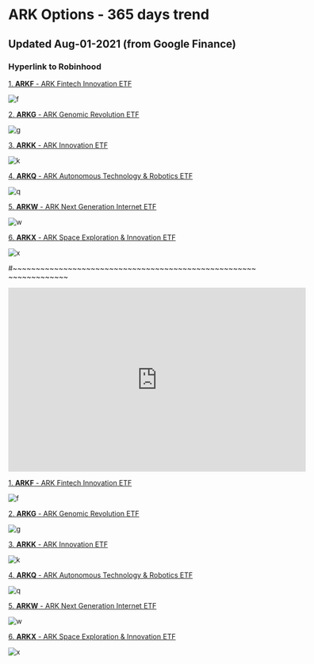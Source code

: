 # ARK Options - 365 days trend
## Updated Aug-01-2021 (from Google Finance)
### Hyperlink to Robinhood

[1. **ARKF** - ARK Fintech Innovation ETF][ARKF]
 
![f](https://docs.google.com/spreadsheets/d/e/2PACX-1vSfAkU1jTkECwZrsnT8m4X0T-TIT1kz2D6PSyBDcUoPDu7U19WVtI8bJ--H4Qf-cnQ436EHHvYRv4xH/pubchart?oid=907041931&format=image) 
 
[2. **ARKG** - ARK Genomic Revolution ETF][ARKG]
 
![g](https://docs.google.com/spreadsheets/d/e/2PACX-1vSfAkU1jTkECwZrsnT8m4X0T-TIT1kz2D6PSyBDcUoPDu7U19WVtI8bJ--H4Qf-cnQ436EHHvYRv4xH/pubchart?oid=973193882&format=image) 
 
[3. **ARKK** - ARK Innovation ETF][ARKK]
 
![k](https://docs.google.com/spreadsheets/d/e/2PACX-1vSfAkU1jTkECwZrsnT8m4X0T-TIT1kz2D6PSyBDcUoPDu7U19WVtI8bJ--H4Qf-cnQ436EHHvYRv4xH/pubchart?oid=1526945284&format=image)

[4. **ARKQ** - ARK Autonomous Technology & Robotics ETF][ARKQ]

![q](https://docs.google.com/spreadsheets/d/e/2PACX-1vSfAkU1jTkECwZrsnT8m4X0T-TIT1kz2D6PSyBDcUoPDu7U19WVtI8bJ--H4Qf-cnQ436EHHvYRv4xH/pubchart?oid=1702347535&format=image)

[5. **ARKW** - ARK Next Generation Internet ETF][ARKW]

![w](https://docs.google.com/spreadsheets/d/e/2PACX-1vSfAkU1jTkECwZrsnT8m4X0T-TIT1kz2D6PSyBDcUoPDu7U19WVtI8bJ--H4Qf-cnQ436EHHvYRv4xH/pubchart?oid=1143013926&format=image)

[6. **ARKX** - ARK Space Exploration & Innovation ETF](https://robinhood.com/stocks/ARKX "ARKX on Robinhood")

![x](https://docs.google.com/spreadsheets/d/e/2PACX-1vSfAkU1jTkECwZrsnT8m4X0T-TIT1kz2D6PSyBDcUoPDu7U19WVtI8bJ--H4Qf-cnQ436EHHvYRv4xH/pubchart?oid=646823203&format=image)

[ARKF]: https://robinhood.com/stocks/ARKF "ARKF on Robinhood"
[ARKG]: https://robinhood.com/stocks/ARKG "ARKG on Robinhood"
[ARKK]: https://robinhood.com/stocks/ARKK "ARKK on Robinhood"
[ARKQ]: https://robinhood.com/stocks/ARKQ "ARKQ on Robinhood"
[ARKW]: https://robinhood.com/stocks/ARKW "ARKW on Robinhood"
[ARKX]: https://robinhood.com/stocks/ARKX "ARKX on Robinhood"
#~~~~~~~~~~~~~~~~~~~~~~~~~~~~~~~~~~~~~~~~~~~~~~~~~~~~~~~~~~~~~~~~~~

<iframe width="600" height="371" seamless frameborder="0" scrolling="no" src="https://docs.google.com/spreadsheets/d/e/2PACX-1vSfAkU1jTkECwZrsnT8m4X0T-TIT1kz2D6PSyBDcUoPDu7U19WVtI8bJ--H4Qf-cnQ436EHHvYRv4xH/pubchart?oid=907041931&amp;format=image"></iframe>

[1. **ARKF** - ARK Fintech Innovation ETF][ARKF]
 
![f](https://docs.google.com/spreadsheets/d/e/2PACX-1vSfAkU1jTkECwZrsnT8m4X0T-TIT1kz2D6PSyBDcUoPDu7U19WVtI8bJ--H4Qf-cnQ436EHHvYRv4xH/pubchart?oid=907041931&format=image) 
 
[2. **ARKG** - ARK Genomic Revolution ETF][ARKG]
 
![g](https://docs.google.com/spreadsheets/d/e/2PACX-1vSfAkU1jTkECwZrsnT8m4X0T-TIT1kz2D6PSyBDcUoPDu7U19WVtI8bJ--H4Qf-cnQ436EHHvYRv4xH/pubchart?oid=973193882&format=image) 
 
[3. **ARKK** - ARK Innovation ETF][ARKK]
 
![k](https://docs.google.com/spreadsheets/d/e/2PACX-1vSfAkU1jTkECwZrsnT8m4X0T-TIT1kz2D6PSyBDcUoPDu7U19WVtI8bJ--H4Qf-cnQ436EHHvYRv4xH/pubchart?oid=1526945284&format=image)

[4. **ARKQ** - ARK Autonomous Technology & Robotics ETF][ARKQ]

![q](https://docs.google.com/spreadsheets/d/e/2PACX-1vSfAkU1jTkECwZrsnT8m4X0T-TIT1kz2D6PSyBDcUoPDu7U19WVtI8bJ--H4Qf-cnQ436EHHvYRv4xH/pubchart?oid=1702347535&format=image)

[5. **ARKW** - ARK Next Generation Internet ETF][ARKW]

![w](https://docs.google.com/spreadsheets/d/e/2PACX-1vSfAkU1jTkECwZrsnT8m4X0T-TIT1kz2D6PSyBDcUoPDu7U19WVtI8bJ--H4Qf-cnQ436EHHvYRv4xH/pubchart?oid=1143013926&format=image)

[6. **ARKX** - ARK Space Exploration & Innovation ETF](https://robinhood.com/stocks/ARKX "ARKX on Robinhood")

![x](https://docs.google.com/spreadsheets/d/e/2PACX-1vSfAkU1jTkECwZrsnT8m4X0T-TIT1kz2D6PSyBDcUoPDu7U19WVtI8bJ--H4Qf-cnQ436EHHvYRv4xH/pubchart?oid=646823203&format=interactive)

[ARKF]: https://robinhood.com/stocks/ARKF "ARKF on Robinhood"
[ARKG]: https://robinhood.com/stocks/ARKG "ARKG on Robinhood"
[ARKK]: https://robinhood.com/stocks/ARKK "ARKK on Robinhood"
[ARKQ]: https://robinhood.com/stocks/ARKQ "ARKQ on Robinhood"
[ARKW]: https://robinhood.com/stocks/ARKW "ARKW on Robinhood"
[ARKX]: https://robinhood.com/stocks/ARKX "ARKX on Robinhood"
